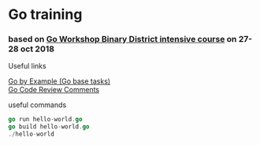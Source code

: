 # Go training
### based on [Go Workshop Binary District intensive course](https://binarydistrict.com/ru/workshop/go-workshop/) on 27-28 oct 2018

Useful links

[Go by Example (Go base tasks)](https://gobyexample.com/) <br>
[Go Code Review Comments](https://github.com/golang/go/wiki/CodeReviewComments)

useful commands

```go
go run hello-world.go
go build hello-world.go
./hello-world
```
